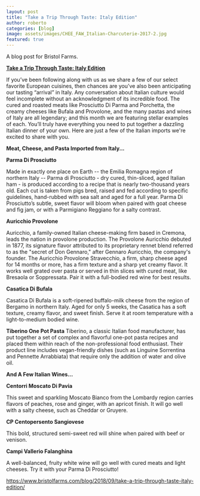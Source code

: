 ```yaml
---
layout: post
title: "Take a Trip Through Taste: Italy Edition"
author: roberto
categories: [blog]
image: assets/images/CHEE_FAW_Italian-Charcuterie-2017-2.jpg
featured: true
---
```

A blog post for Bristol Farms.

**[Take a Trip Through Taste: Italy Edition][id]**

If you’ve been following along with us as we share a few of our select favorite European cuisines, then chances are you’ve also been anticipating our tasting “arrival” in Italy. Any conversation about Italian culture would feel incomplete without an acknowledgment of its incredible food. The cured and roasted meats like Prosciutto Di Parma and Porchetta, the creamy cheeses like Bufala and Provolone, and the many pastas and wines of Italy are all legendary; and this month we are featuring stellar examples of each. You’ll truly have everything you need to put together a dazzling Italian dinner of your own. Here are just a few of the Italian imports we're excited to share with you.

**Meat, Cheese, and Pasta Imported from Italy...**

**Parma Di Prosciutto**

Made in exactly one place on Earth -- the Emilia Romagna region of northern Italy -- Parma di Prosciutto - dry cured, thin-sliced, aged Italian ham - is produced according to a recipe that is nearly two-thousand years old. Each cut is taken from pigs bred, raised and fed according to specific guidelines, hand-rubbed with sea salt and aged for a full year. Parma Di Prosciutto’s subtle, sweet flavor will bloom when paired with goat cheese and fig jam, or with a Parmigiano Reggiano for a salty contrast.

**Auricchio Provolone**

Auricchio, a family-owned Italian cheese-making firm based in Cremona, leads the nation in provolone production. The Provolone Auricchio debuted in 1877, its signature flavor attributed to its proprietary rennet blend referred to as the "secret of Don Gennaro," after Gennaro Auricchio, the company's founder. The Auricchio Provolone Stravecchio, a firm, sharp cheese aged for 14 months or more, has a firm texture and a sharp yet creamy flavor.  It works well grated over pasta or served in thin slices with cured meat, like Bresaola or Soppressata. Pair it with a full-bodied red wine for best results.

**Casatica Di Bufala**

Casatica Di Bufala is a soft-ripened buffalo-milk cheese from the region of Bergamo in northern Italy. Aged for only 5 weeks, the Casatica has a soft texture, creamy flavor, and sweet finish. Serve it at room temperature with a light-to-medium bodied wine.

**Tiberino One Pot Pasta**
Tiberino, a classic Italian food manufacturer, has put together a set of complex and flavorful one-pot pasta recipes and placed them within reach of the non-professional food enthusiast. Their product line includes vegan-friendly dishes (such as Linguine Sorrentina and Pennette Arrabbiata) that require only the addition of water and olive oil.

**And A Few Italian Wines...**

**Centorri Moscato Di Pavia**

This sweet and sparkling Moscato Bianco from the Lombardy region carries flavors of peaches, rose and ginger, with an apricot finish. It will go well with a salty cheese, such as Cheddar or Gruyere.

**CP Centopersento Sangiovese**

This bold, structured semi-sweet red will shine when paired with beef or venison.

**Campi Vallerio Falanghina**

A well-balanced, fruity white wine will go well with cured meats and light cheeses. Try it with your Parma Di Prosciutto!



https://www.bristolfarms.com/blog/2018/09/take-a-trip-through-taste-italy-edition/

[id]: https://www.bristolfarms.com/blog/2018/09/take-a-trip-through-taste-italy-edition/

